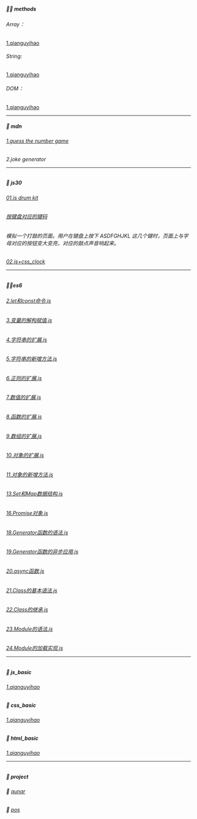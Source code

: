 ##### 🐱‍🏍 methods
###### Array：
[1.qianguyihao](https://github.com/qianguyihao/Web/blob/master/04-JavaScript%E5%9F%BA%E7%A1%80/17-%E6%95%B0%E7%BB%84%E7%9A%84%E5%B8%B8%E8%A7%81%E6%96%B9%E6%B3%95.md)
###### String:
[1.qianguyihao](https://github.com/qianguyihao/Web/blob/master/04-JavaScript%E5%9F%BA%E7%A1%80/13-%E5%86%85%E7%BD%AE%E5%AF%B9%E8%B1%A1%20String%EF%BC%9A%E5%AD%97%E7%AC%A6%E4%B8%B2%E7%9A%84%E5%B8%B8%E8%A7%81%E6%96%B9%E6%B3%95.md)
######  DOM：
[1.qianguyihao](https://github.com/qianguyihao/Web/blob/master/04-JavaScript%E5%9F%BA%E7%A1%80/40-DOM%E7%AE%80%E4%BB%8B%E5%92%8CDOM%E6%93%8D%E4%BD%9C.md)<hr>
##### 🏫 mdn
###### [1.guess the number game](https://github.com/gulu486/learning-path/tree/master/web/mdn/guess%20the%20number%20game)
###### 2.joke generator<hr>
##### 🚀 js30
###### [01.js drum kit](https://github.com/muse8/path/tree/master/web/js30/01.js%20drum%20kit)
###### [按键盘对应的键码](http://keycode.info/)
###### 模拟一个打鼓的页面。用户在键盘上按下 ASDFGHJKL 这几个键时，页面上与字母对应的按钮变大变亮，对应的鼓点声音响起来。
###### [02.js+css_clock](https://github.com/muse8/path/tree/master/web/js30/02.js%2Bcss_clock)<hr>
##### 🚴‍♂️es6
###### [2.let和const命令.js](https://github.com/muse8/path/blob/master/web/es6/2.let%E5%92%8Cconst%E5%91%BD%E4%BB%A4.js)
###### [3.变量的解构赋值.js](https://github.com/muse8/path/blob/master/web/es6/3.%E5%8F%98%E9%87%8F%E7%9A%84%E8%A7%A3%E6%9E%84%E8%B5%8B%E5%80%BC.js)
###### [4.字符串的扩展.js](https://github.com/muse8/path/blob/master/web/es6/4.%E5%AD%97%E7%AC%A6%E4%B8%B2%E7%9A%84%E6%89%A9%E5%B1%95.js)
###### [5.字符串的新增方法.js](https://github.com/muse8/path/blob/master/web/es6/5.%E5%AD%97%E7%AC%A6%E4%B8%B2%E7%9A%84%E6%96%B0%E5%A2%9E%E6%96%B9%E6%B3%95.js)
###### [6.正则的扩展.js](https://github.com/muse8/path/blob/master/web/es6/6.%E6%AD%A3%E5%88%99%E7%9A%84%E6%89%A9%E5%B1%95.js)
###### [7.数值的扩展.js](https://github.com/muse8/path/blob/master/web/es6/7.%E6%95%B0%E5%80%BC%E7%9A%84%E6%89%A9%E5%B1%95.js)
###### [8.函数的扩展.js](https://github.com/muse8/path/blob/master/web/es6/8.%E5%87%BD%E6%95%B0%E7%9A%84%E6%89%A9%E5%B1%95.js)
###### [9.数组的扩展.js](https://github.com/muse8/path/blob/master/web/es6/9.%E6%95%B0%E7%BB%84%E7%9A%84%E6%89%A9%E5%B1%95.js)
###### [10.对象的扩展.js](https://github.com/muse8/path/blob/master/web/es6/10.%E5%AF%B9%E8%B1%A1%E7%9A%84%E6%89%A9%E5%B1%95.js)
###### [11.对象的新增方法.js](https://github.com/muse8/path/blob/master/web/es6/11.%E5%AF%B9%E8%B1%A1%E7%9A%84%E6%96%B0%E5%A2%9E%E6%96%B9%E6%B3%95.js)
###### [13.Set和Map数据结构.js](https://github.com/muse8/path/blob/master/web/es6/13.Set%E5%92%8CMap%E6%95%B0%E6%8D%AE%E7%BB%93%E6%9E%84.js)
###### [16.Promise对象.js](https://github.com/muse8/path/blob/master/web/es6/16.Promise%E5%AF%B9%E8%B1%A1.js)
###### [18.Generator函数的语法.js](https://github.com/muse8/path/blob/master/web/es6/18.Generator%E5%87%BD%E6%95%B0%E7%9A%84%E8%AF%AD%E6%B3%95.js)
###### [19.Generator函数的异步应用.js](https://github.com/muse8/path/blob/master/web/es6/19.Generator%E5%87%BD%E6%95%B0%E7%9A%84%E5%BC%82%E6%AD%A5%E5%BA%94%E7%94%A8.js)
###### [20.async函数.js](https://github.com/muse8/path/blob/master/web/es6/20.async%E5%87%BD%E6%95%B0.js)
###### [21.Class的基本语法.js](https://github.com/muse8/path/blob/master/web/es6/21.Class%E7%9A%84%E5%9F%BA%E6%9C%AC%E8%AF%AD%E6%B3%95.js)
###### [22.Class的继承.js](https://github.com/muse8/path/blob/master/web/es6/22.Class%E7%9A%84%E7%BB%A7%E6%89%BF.js)
###### [23.Module的语法.js](https://github.com/muse8/path/blob/master/web/es6/23.Module%E7%9A%84%E8%AF%AD%E6%B3%95.js)
###### [24.Module的加载实现.js](https://github.com/muse8/path/blob/master/web/es6/24.Module%E7%9A%84%E5%8A%A0%E8%BD%BD%E5%AE%9E%E7%8E%B0.js)<hr>
##### 🐷 js_basic
###### [1.qianguyihao](https://github.com/qianguyihao/Web/tree/master/04-JavaScript%E5%9F%BA%E7%A1%80)
##### 🐷 css_basic
###### [1.qianguyihao](https://github.com/qianguyihao/Web/tree/master/04-JavaScript%E5%9F%BA%E7%A1%80)
##### 🐷 html_basic
###### [1.qianguyihao](https://github.com/qianguyihao/Web/tree/master/01-HTML)<hr/>
##### 🎈 project
###### 📃 [qunar](https://github.com/gulu486/learning-path/tree/master/project/qunar)
###### 📃 [pos](https://github.com/gulu486/learning-path/tree/master/project/pos)
